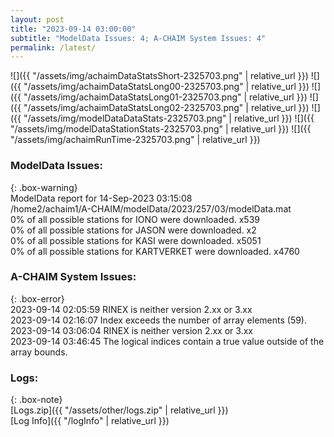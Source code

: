 ```yaml
---
layout: post
title: "2023-09-14 03:00:00"
subtitle: "ModelData Issues: 4; A-CHAIM System Issues: 4"
permalink: /latest/
---
```


![]({{ "/assets/img/achaimDataStatsShort-2325703.png" | relative_url }})
![]({{ "/assets/img/achaimDataStatsLong00-2325703.png" | relative_url }})
![]({{ "/assets/img/achaimDataStatsLong01-2325703.png" | relative_url }})
![]({{ "/assets/img/achaimDataStatsLong02-2325703.png" | relative_url }})
![]({{ "/assets/img/modelDataDataStats-2325703.png" | relative_url }})
![]({{ "/assets/img/modelDataStationStats-2325703.png" | relative_url }})
![]({{ "/assets/img/achaimRunTime-2325703.png" | relative_url }})


### ModelData Issues:  
  
{: .box-warning}  
 ModelData report for 14-Sep-2023 03:15:08   
 /home2/achaim1/A-CHAIM/modelData/2023/257/03/modelData.mat   
 0% of all possible stations for IONO were downloaded. x539   
 0% of all possible stations for JASON were downloaded. x2   
 0% of all possible stations for KASI were downloaded. x5051   
 0% of all possible stations for KARTVERKET were downloaded. x4760   
  
### A-CHAIM System Issues:  
  
{: .box-error}  
2023-09-14 02:05:59 RINEX is neither version 2.xx or 3.xx  
2023-09-14 02:16:07 Index exceeds the number of array elements (59).  
2023-09-14 03:06:04 RINEX is neither version 2.xx or 3.xx  
2023-09-14 03:46:45 The logical indices contain a true value outside of the array bounds.  

### Logs:  
  
{: .box-note}  
[Logs.zip]({{ "/assets/other/logs.zip" | relative_url }})  
[Log Info]({{ "/logInfo" | relative_url }})  
